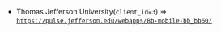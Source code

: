  - Thomas Jefferson University(`client_id=3`) => [`https://pulse.jefferson.edu/webapps/Bb-mobile-bb_bb60/`](https://pulse.jefferson.edu/webapps/Bb-mobile-bb_bb60/)
